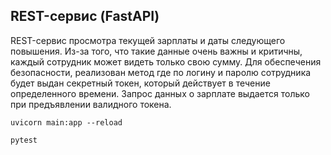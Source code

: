 ## REST-сервис (FastAPI)

REST-сервис просмотра текущей зарплаты и даты следующего
повышения. Из-за того, что такие данные очень важны и критичны, каждый
сотрудник может видеть только свою сумму. Для обеспечения безопасности, реализован метод где по логину и паролю
сотрудника будет выдан секретный токен, который действует в течение определенного времени. Запрос
данных о зарплате выдается только при предъявлении валидного токена.


`uvicorn main:app --reload`

`pytest`
